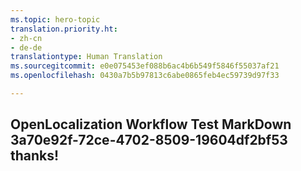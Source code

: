 ```yaml
---
ms.topic: hero-topic
translation.priority.ht:
- zh-cn
- de-de
translationtype: Human Translation
ms.sourcegitcommit: e0e075453ef088b6ac4b6b549f5846f55037af21
ms.openlocfilehash: 0430a7b5b97813c6abe0865feb4ec59739d97f33

---
```

## OpenLocalization Workflow Test MarkDown 3a70e92f-72ce-4702-8509-19604df2bf53 thanks!



<!--HONumber=Jul16_HO4-->


